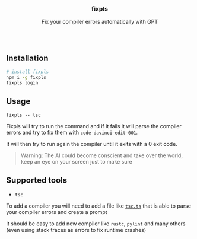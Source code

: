 <div align='center'>
    <br/>
    <br/>
    <!-- <img src='' width='320px'> -->
    <br/>
    <h3>fixpls</h3>
    <p>Fix your compiler errors automatically with GPT</p>
    <br/>
    <br/>
</div>

## Installation

```sh
# install fixpls
npm i -g fixpls
fixpls login
```

## Usage

```
fixpls -- tsc
```

Fixpls will try to run the command and if it fails it will parse the compiler errors and try to fix them with `code-davinci-edit-001`.

It will then try to run again the compiler until it exits with a 0 exit code.

> Warning: The AI could become conscient and take over the world, keep an eye on your screen just to make sure

## Supported tools

-   `tsc`

To add a compiler you will need to add a file like [`tsc.ts`](./fixpls/src/fixers/tsc.ts) that is able to parse your compiler errors and create a prompt

It should be easy to add new compiler like `rustc`, `pylint` and many others (even using stack traces as errors to fix runtime crashes)
